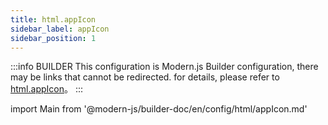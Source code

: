 ```yaml
---
title: html.appIcon
sidebar_label: appIcon
sidebar_position: 1
---
```


:::info BUILDER
This configuration is Modern.js Builder configuration, there may be links that cannot be redirected. for details, please refer to [html.appIcon](https://modernjs.dev/builder/zh/api/config-html.html#html-appicon)。
:::

import Main from '@modern-js/builder-doc/en/config/html/appIcon.md'

<Main />
